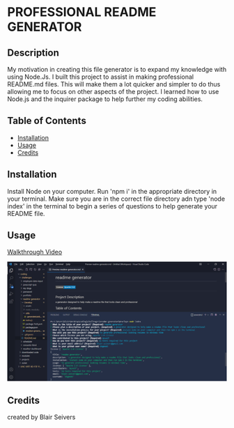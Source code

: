 # PROFESSIONAL README GENERATOR

## Description
My motivation in creating this file generator is to expand my knowledge with using Node.Js.
I built this project to assist in making professional README.md files.
This will make them a lot quicker and simpler to do thus allowing me to focus on other aspects of the project.
I learned how to use Node.js and the inquirer package to help further my coding abilities.

## Table of Contents 

- [Installation](#installation)
- [Usage](#usage)
- [Credits](#credits)

## Installation

Install Node on your computer. Run 'npm i' in the appropriate directory in your terminal. Make sure you are in the correct file directory adn type 'node index' in the terminal to begin a series of questions to help generate your README file.

## Usage
[Walkthrough Video](https://drive.google.com/file/d/14HfKa028i2y4ZfupT3DqhzUHU0cWH21H/view)

![App Image](./Develop/assets/images/readme-generator.png)

## Credits

created by Blair Seivers
